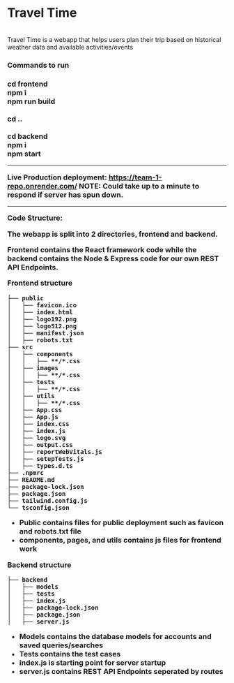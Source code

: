 <h1>Travel Time</h1></br>
Travel Time is a webapp that helps users plan their trip based on historical weather data and available activities/events


<h3>Commands to run<h3>

cd frontend 
<br>
npm i
<br>
npm run build
<br>
<br>
cd ..
<br>
<br>
cd backend
<br>
npm i
<br>
npm start
___
Live Production deployment: https://team-1-repo.onrender.com/ NOTE: Could take up to a minute to respond if server has spun down.
___
Code Structure:

The webapp is split into 2 directories, frontend and backend.

Frontend contains the React framework code while the backend contains the Node & Express code for our own REST API Endpoints.

Frontend structure
```
├── public
│   ├── favicon.ico
│   ├── index.html
│   ├── logo192.png
│   ├── logo512.png
│   ├── manifest.json
│   ├── robots.txt
├── src
│   ├── components
│   │   ├── **/*.css
│   ├── images
│   │   ├── **/*.css
│   ├── tests
│   │   ├── **/*.css
│   ├── utils
│   │   ├── **/*.css
│   ├── App.css
│   ├── App.js
│   ├── index.css
│   ├── index.js
│   ├── logo.svg
│   ├── output.css
│   ├── reportWebVitals.js
│   ├── setupTests.js
│   ├── types.d.ts
├── .npmrc
├── README.md
├── package-lock.json
├── package.json
├── tailwind.config.js
└── tsconfig.json
```
- Public contains files for public deployment such as favicon and robots.txt file
- components, pages, and utils contains js files for frontend work

Backend structure
```
├── backend
│   ├── models
│   ├── tests
│   ├── index.js
│   ├── package-lock.json
│   ├── package.json
│   ├── server.js
```
- Models contains the database models for accounts and saved queries/searches
- Tests contains the test cases
- index.js is starting point for server startup
- server.js contains REST API Endpoints seperated by routes
